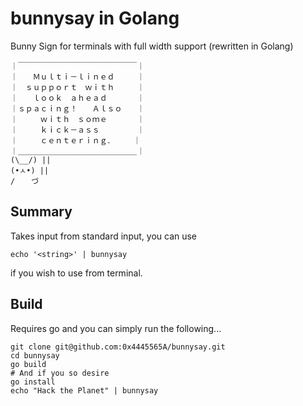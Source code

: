 # bunnysay in Golang
Bunny Sign for terminals with full width support (rewritten in Golang)

```
｜￣￣￣￣￣￣￣￣￣￣￣￣￣￣￣￣｜
｜　　Ｍｕｌｔｉ－ｌｉｎｅｄ　　　｜
｜　ｓｕｐｐｏｒｔ　ｗｉｔｈ　　　｜
｜　　ｌｏｏｋ　ａｈｅａｄ　　　　｜
｜ｓｐａｃｉｎｇ！　　Ａｌｓｏ　　｜
｜　　　ｗｉｔｈ　ｓｏｍｅ　　　　｜
｜　　　ｋｉｃｋ－ａｓｓ　　　　　｜
｜　　　ｃｅｎｔｅｒｉｎｇ．　　　｜
｜＿＿＿＿＿＿＿＿＿＿＿＿＿＿＿＿｜
(\__/) ||
(•ㅅ•) ||
/ 　 づ

```

## Summary

Takes input from standard input, you can use

`echo '<string>' | bunnysay`

if you wish to use from terminal.

## Build
Requires go and you can simply run the following...

```
git clone git@github.com:0x4445565A/bunnysay.git
cd bunnysay
go build
# And if you so desire
go install
echo "Hack the Planet" | bunnysay
```